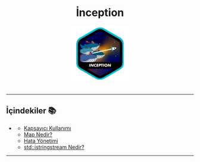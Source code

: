 <div align="center">
  <h1>İnception</h1> <img src="https://github.com/deryaxacar/42-inception/blob/main/inception.png" alt="inception" height="150" width="150""></br></br>
</div>

<p align="center">

</p>

---

## İçindekiler 📚
  - [](#ex00)
    - [Kapsayıcı Kullanımı](#kapsayici-kullanimi)
    - [Map Nedir?](#map-nedir)
    - [Hata Yönetimi](#hata-yonetimi)
    - [std::istringstream Nedir?](#istringstream-nedir)

---
